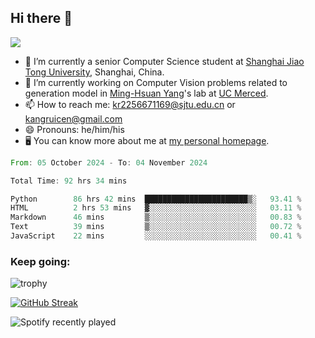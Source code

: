 ## Hi there 👋

![](https://komarev.com/ghpvc/?username=Kr-Panghu)
- 🌱 I’m currently a senior Computer Science student at [Shanghai Jiao Tong University](https://www.sjtu.edu.cn), Shanghai, China.
- 🔭 I’m currently working on Computer Vision problems related to generation model in [Ming-Hsuan Yang](https://faculty.ucmerced.edu/mhyang/)'s lab at [UC Merced](https://www.ucmerced.edu/).
- 📫 How to reach me: kr2256671169@sjtu.edu.cn or kangruicen@gmail.com
- 😄 Pronouns: he/him/his
- 🖥️ You can know more about me at [my personal homepage](https://kr-panghu.github.io).

<!--START_SECTION:waka-->

```rust
From: 05 October 2024 - To: 04 November 2024

Total Time: 92 hrs 34 mins

Python        86 hrs 42 mins  ███████████████████████▒░   93.41 %
HTML          2 hrs 53 mins   ▓░░░░░░░░░░░░░░░░░░░░░░░░   03.11 %
Markdown      46 mins         ▒░░░░░░░░░░░░░░░░░░░░░░░░   00.83 %
Text          39 mins         ▒░░░░░░░░░░░░░░░░░░░░░░░░   00.72 %
JavaScript    22 mins         ░░░░░░░░░░░░░░░░░░░░░░░░░   00.41 %
```

<!--END_SECTION:waka-->

<h3 align="left">Keep going:</h3>

![trophy](https://github-profile-trophy.vercel.app/?username=Kr-Panghu&theme=onedark&title=MultiLanguage,Stars,Followers,Repositories,Commits,Experience)

[![GitHub Streak](https://github-readme-streak-stats.herokuapp.com/?user=Kr-Panghu)](https://git.io/streak-stats)

![Spotify recently played](https://spotify-recently-played-readme.vercel.app/api?user=313cmgdfngjjlfotpedtywb7cpca)
